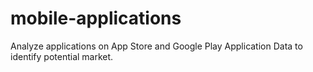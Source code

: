 # mobile-applications
Analyze applications on App Store and Google Play Application Data to identify potential market.
